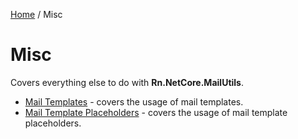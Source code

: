 [Home](/README.md) / Misc

# Misc
Covers everything else to do with **Rn.NetCore.MailUtils**.

- [Mail Templates](/docs/misc/MailTemplates.md) - covers the usage of mail templates.
- [Mail Template Placeholders](/docs/misc/MailTemplatePlaceholders.md) - covers the usage of mail template placeholders.
